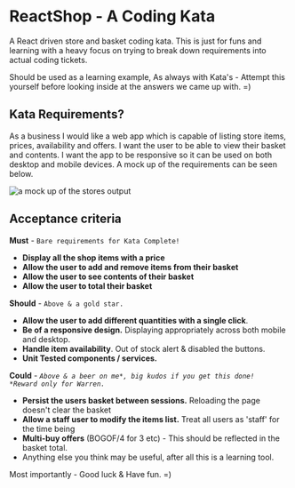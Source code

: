 # ReactShop - A Coding Kata

A React driven store and basket coding kata. This is just for funs and learning with a heavy focus on trying to break down requirements into actual coding tickets.

Should be used as a learning example, As always with Kata's - Attempt this yourself before looking inside at the answers we came up with. =)

## Kata Requirements? 
As a business I would like a web app which is capable of listing store items, prices, availability and offers. I want the user to be able to view their basket and contents. I want the app to be responsive so it can be used on both desktop and mobile devices. A mock up of the requirements can be seen below.

![a mock up of the stores output](http://i.imgur.com/w8LHFsE.jpg)


## Acceptance criteria

**Must** - `Bare requirements for Kata Complete!`
 - **Display all the shop items with a price**
 - **Allow the user to add and remove items from their basket**
 - **Allow the user to see contents of their basket**
 - **Allow the user to total their basket**
 
 **Should** - `Above & a gold star.`
 - **Allow the user to add different quantities with a single click**.
 - **Be of a responsive design.** Displaying appropriately across both mobile and desktop.
 - **Handle item availability**. Out of stock alert & disabled the buttons.
 - **Unit Tested components / services.**
 
 **Could** - *`Above & a beer on me*, big kudos if you get this done! 
 *Reward only for Warren.`*
 - **Persist the users basket between sessions.** Reloading the page doesn't clear the basket
 - **Allow a staff user to modify the items list.** Treat all users as 'staff' for the time being
 - **Multi-buy offers** (BOGOF/4 for 3 etc) - This should be reflected in the basket total.
 - Anything else you think may be useful, after all this is a learning tool.
 
Most importantly - Good luck & Have fun. =) 
